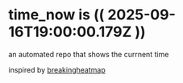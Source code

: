 # time_now is (( 2025-09-16T19:00:00.179Z ))

an automated repo that shows the currnent time

inspired by [breakingheatmap](https://github.com/breakingheatmap/breakingheatmap)